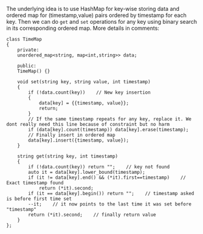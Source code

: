 The underlying idea is to use HashMap for key-wise storing data and ordered map for (timestamp,value) pairs ordered by timestamp for each key. Then we can do `get` and `set` operations for any key using binary search in its corresponding ordered map. More details in comments:

```
class TimeMap 
{
	private:
    unordered_map<string, map<int,string>> data;

	public:
    TimeMap() {}
    
    void set(string key, string value, int timestamp) 
    {
        if (!data.count(key))    // New key insertion
        {
            data[key] = {{timestamp, value}};
            return;
        }
		// If the same timestamp repeats for any key, replace it. We dont really need this line because of constraint but no harm
        if (data[key].count(timestamp)) data[key].erase(timestamp);
		// Finally insert in ordered map
        data[key].insert({timestamp, value});
    }
    
    string get(string key, int timestamp) 
    {
        if (!data.count(key)) return "";    // key not found
        auto it = data[key].lower_bound(timestamp);
        if (it != data[key].end() && (*it).first==timestamp)    // Exact timestamp found
            return (*it).second;
        if (it == data[key].begin()) return "";    // timestamp asked is before first time set
        --it;    // it now points to the last time it was set before "timestamp"
        return (*it).second;    // finally return value
    }
};
 ```